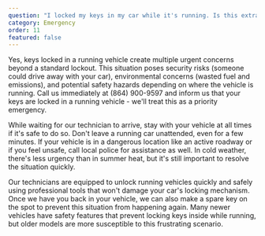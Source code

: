 ```yaml
---
question: "I locked my keys in my car while it's running. Is this extra urgent?"
category: Emergency
order: 11
featured: false
---
```


Yes, keys locked in a running vehicle create multiple urgent concerns beyond a standard lockout. This situation poses security risks (someone could drive away with your car), environmental concerns (wasted fuel and emissions), and potential safety hazards depending on where the vehicle is running. Call us immediately at (864) 900-9597 and inform us that your keys are locked in a running vehicle - we'll treat this as a priority emergency.

While waiting for our technician to arrive, stay with your vehicle at all times if it's safe to do so. Don't leave a running car unattended, even for a few minutes. If your vehicle is in a dangerous location like an active roadway or if you feel unsafe, call local police for assistance as well. In cold weather, there's less urgency than in summer heat, but it's still important to resolve the situation quickly.

Our technicians are equipped to unlock running vehicles quickly and safely using professional tools that won't damage your car's locking mechanism. Once we have you back in your vehicle, we can also make a spare key on the spot to prevent this situation from happening again. Many newer vehicles have safety features that prevent locking keys inside while running, but older models are more susceptible to this frustrating scenario.
